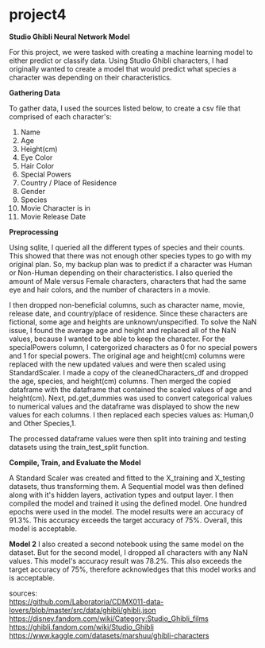 # project4

<b>Studio Ghibli Neural Network Model</b>

For this project, we were tasked with creating a machine learning model to either predict or classify data. Using Studio Ghibli characters, I had originally wanted to create a model that would predict what species a character was depending on their characteristics.

<b>Gathering Data</b>

To gather data, I used the sources listed below, to create a csv file that comprised of each character's:
1. Name
2. Age 
3. Height(cm) 
4. Eye Color
5. Hair Color
6. Special Powers
7. Country / Place of Residence
8. Gender
9. Species
10. Movie Character is in
11. Movie Release Date

<b>Preprocessing</b>

Using sqlite, I queried all the different types of species and their counts. This showed that there was not enough other species types to go with my original plan. So, my backup plan was to predict if a character was Human or Non-Human depending on their characteristics. I also queried the amount of Male versus Female characters, characters that had the same eye and hair colors, and the number of characters in a movie.

I then dropped non-beneficial columns, such as character name, movie, release date, and country/place of residence. Since these characters are fictional, some age and heights are unknown/unspecified. To solve the NaN issue, I found the average age and height and replaced all of the NaN values, because I wanted to be able to keep the character. For the specialPowers column, I catergorized characters as 0 for no special powers and 1 for special powers. The original age and height(cm) columns were replaced with the new updated values and were then scaled using StandardScaler. I made a copy of the cleanedCharacters_df and dropped the age, species, and height(cm) columns. Then merged the copied dataframe with the dataframe that contained the scaled values of age and height(cm). Next, pd.get_dummies was used to convert categorical values to numerical values and the dataframe was displayed to show the new values for each columns. I then replaced each species values as: Human,0 and Other Species,1. 

The processed dataframe values were then split into training and testing datasets using the train_test_split function. 

<b>Compile, Train, and Evaluate the Model</b>

A Standard Scaler was created and fitted to the X_training and X_testing datasets, thus transforming them. A Sequential model was then defined along with it's hidden layers, activation types and output layer. I then compiled the model and trained it using the defined model. One hundred epochs were used in the model. The model results were an accuracy of 91.3%. This accuracy exceeds the target accuracy of 75%. Overall, this model is acceptable.

<b>Model 2</b>
I also created a second notebook using the same model on the dataset. But for the second model, I dropped all characters with any NaN values. This model's accuracy result was 78.2%. This also exceeds the target accuracy of 75%, therefore acknowledges that this model works and is acceptable.



sources:</br>
https://github.com/Laboratoria/CDMX011-data-lovers/blob/master/src/data/ghibli/ghibli.json</br>
https://disney.fandom.com/wiki/Category:Studio_Ghibli_films</br>
https://ghibli.fandom.com/wiki/Studio_Ghibli</br>
https://www.kaggle.com/datasets/marshuu/ghibli-characters</br>
